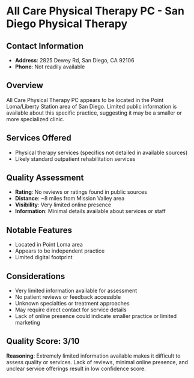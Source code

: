 # All Care Physical Therapy PC - San Diego Physical Therapy

## Contact Information
- **Address**: 2825 Dewey Rd, San Diego, CA 92106
- **Phone**: Not readily available

## Overview
All Care Physical Therapy PC appears to be located in the Point Loma/Liberty Station area of San Diego. Limited public information is available about this specific practice, suggesting it may be a smaller or more specialized clinic.

## Services Offered
- Physical therapy services (specifics not detailed in available sources)
- Likely standard outpatient rehabilitation services

## Quality Assessment
- **Rating**: No reviews or ratings found in public sources
- **Distance**: ~8 miles from Mission Valley area
- **Visibility**: Very limited online presence
- **Information**: Minimal details available about services or staff

## Notable Features
- Located in Point Loma area
- Appears to be independent practice
- Limited digital footprint

## Considerations
- Very limited information available for assessment
- No patient reviews or feedback accessible
- Unknown specialties or treatment approaches
- May require direct contact for service details
- Lack of online presence could indicate smaller practice or limited marketing

## Quality Score: 3/10
**Reasoning**: Extremely limited information available makes it difficult to assess quality or services. Lack of reviews, minimal online presence, and unclear service offerings result in low confidence score.
